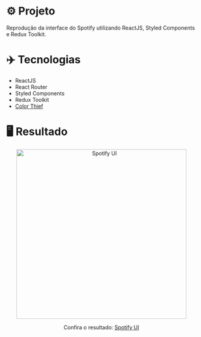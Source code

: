 # ⚙️ Projeto
Reprodução da interface do Spotify utilizando ReactJS, Styled Components e Redux Toolkit.

# ✈️ Tecnologias
- ReactJS
- React Router
- Styled Components
- Redux Toolkit
- <a href="https://lokeshdhakar.com/projects/color-thief/">Color Thief</a>

# 🖥️ Resultado
<div align="center">
  <img alt="Spotify UI" src="https://i.imgur.com/Km07ISm.png" width="450px">
  <p>Confira o resultado: <a href="https://spotify-ui-ruuuff.netlify.app/" target="_blank">Spotify UI</a></p>
</div>
